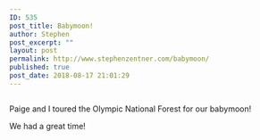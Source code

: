 ```yaml
---
ID: 535
post_title: Babymoon!
author: Stephen
post_excerpt: ""
layout: post
permalink: http://www.stephenzentner.com/babymoon/
published: true
post_date: 2018-08-17 21:01:29
---
```

<!-- wp:image {"id":536} -->
<figure class="wp-block-image"><img src="https://i1.wp.com/www.stephenzentner.com/wp-content/uploads/2018/08/IMG_3669.jpg?fit=1060%2C795" alt="" class="wp-image-536"/></figure>
<!-- /wp:image -->

<!-- wp:paragraph -->
<p>Paige and I toured the Olympic National Forest for our babymoon!</p>
<!-- /wp:paragraph -->

<!-- wp:paragraph -->
<p>We had a great time!</p>

<!-- /wp:paragraph -->